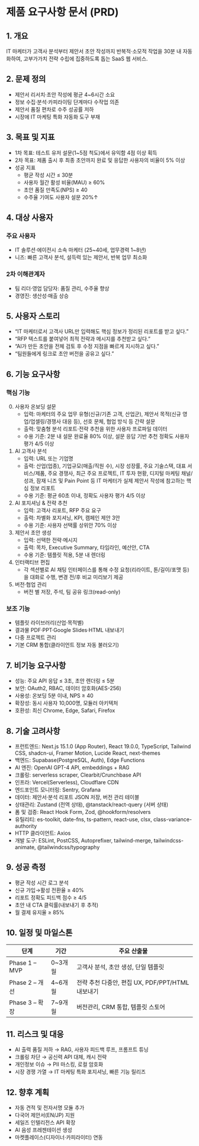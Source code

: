 # 제품 요구사항 문서 (PRD)

## 1. 개요

IT 마케터가 고객사 분석부터 제안서 초안 작성까지 반복적·소모적 작업을 30분 내 자동화하여, 고부가가치 전략 수립에 집중하도록 돕는 SaaS 웹 서비스.

## 2. 문제 정의

- 제안서 리서치·초안 작성에 평균 4~6시간 소요
- 정보 수집·분석·카피라이팅 단계마다 수작업 의존
- 제안서 품질 편차로 수주 성공률 저하
- 시장에 IT 마케팅 특화 자동화 도구 부재

## 3. 목표 및 지표

- 1차 목표: 테스트 유저 설문(1~5점 척도)에서 유익함 4점 이상 획득
- 2차 목표: 제품 출시 후 최종 초안까지 완료 및 응답한 사용자의 비율이 5% 이상
- 성공 지표
  - 평균 작성 시간 ≤ 30분
  - 사용자 월간 활성 비율(MAU) ≥ 60%
  - 초안 품질 만족도(NPS) ≥ 40
  - 수주율 기여도 사용자 설문 20%↑

## 4. 대상 사용자

### 주요 사용자

- IT 솔루션·에이전시 소속 마케터 (25~40세, 업무경력 1~8년)
- 니즈: 빠른 고객사 분석, 설득력 있는 제안서, 반복 업무 최소화

### 2차 이해관계자

- 팀 리더·영업 담당자: 품질 관리, 수주율 향상
- 경영진: 생산성·매출 상승

## 5. 사용자 스토리

- “IT 마케터로서 고객사 URL만 입력해도 핵심 정보가 정리된 리포트를 받고 싶다.”
- “RFP 텍스트를 붙여넣어 최적 전략과 메시지를 추천받고 싶다.”
- “AI가 만든 초안을 전체 검토 후 수정 지점을 빠르게 지시하고 싶다.”
- “팀원들에게 링크로 초안 버전을 공유고 싶다.”

## 6. 기능 요구사항

### 핵심 기능

0. 사용자 온보딩 설문
   - 입력: 마케터의 주요 업무 유형(신규/기존 고객, 산업군), 제안서 목적(신규 영업/업셀링/경쟁사 대응 등), 선호 문체, 협업 방식 등 간략 설문
   - 출력: 맞춤형 분석 리포트·전략 추천을 위한 사용자 프로파일 데이터
   - 수용 기준: 2분 내 설문 완료율 80% 이상, 설문 응답 기반 추천 정확도 사용자 평가 4/5 이상
1. AI 고객사 분석
   - 입력: URL 또는 기업명
   - 출력: 산업(업종), 기업규모(매출/직원 수), 시장 성장률, 주요 기술스택, 대표 서비스/제품, 주요 경쟁사, 최근 주요 프로젝트, IT 투자 현황, 디지털 마케팅 채널/성과, 잠재 니즈 및 Pain Point 등 IT 마케터가 실제 제안서 작성에 참고하는 핵심 정보 리포트
   - 수용 기준: 평균 60초 이내, 정확도 사용자 평가 4/5 이상
2. AI 포지셔닝 & 전략 추천
   - 입력: 고객사 리포트, RFP 주요 요구
   - 출력: 차별화 포지셔닝, KPI, 캠페인 제안 3안
   - 수용 기준: 사용자 선택률 상위안 70% 이상
3. 제안서 초안 생성
   - 입력: 선택한 전략·메시지
   - 출력: 목차, Executive Summary, 타임라인, 예산안, CTA
   - 수용 기준: 템플릿 적용, 5분 내 렌더링
4. 인터랙티브 편집
   - 각 섹션별로 AI 채팅 인터페이스를 통해 수정 요청(리라이트, 톤/길이/포맷 등)을 대화로 수행, 변경 전/후 비교 미리보기 제공
5. 버전·협업 관리
   - 버전 별 저장, 주석, 팀 공유 링크(read-only)

### 보조 기능

- 템플릿 라이브러리(산업·목적별)
- 결과물 PDF·PPT·Google Slides·HTML 내보내기
- 다중 프로젝트 관리
- 기본 CRM 통합(클라이언트 정보 자동 불러오기)

## 7. 비기능 요구사항

- 성능: 주요 API 응답 ≤ 3초, 초안 렌더링 ≤ 5분
- 보안: OAuth2, RBAC, 데이터 암호화(AES-256)
- 사용성: 온보딩 5분 이내, NPS ≥ 40
- 확장성: 동시 사용자 10,000명, 모듈러 아키텍처
- 호환성: 최신 Chrome, Edge, Safari, Firefox

## 8. 기술 고려사항

- 프런트엔드: Next.js 15.1.0 (App Router), React 19.0.0, TypeScript, Tailwind CSS, shadcn-ui, Framer Motion, Lucide React, next-themes
- 백엔드: Supabase(PostgreSQL, Auth), Edge Functions
- AI 엔진: OpenAI GPT-4 API, embeddings + RAG
- 크롤링: serverless scraper, Clearbit/Crunchbase API
- 인프라: Vercel(Serverless), Cloudflare CDN
- 엔드포인트 모니터링: Sentry, Grafana
- 데이터: 제안서·분석 리포트 JSON 저장, 버전 관리 테이블
- 상태관리: Zustand (전역 상태), @tanstack/react-query (서버 상태)
- 폼 및 검증: React Hook Form, Zod, @hookform/resolvers
- 유틸리티: es-toolkit, date-fns, ts-pattern, react-use, clsx, class-variance-authority
- HTTP 클라이언트: Axios
- 개발 도구: ESLint, PostCSS, Autoprefixer, tailwind-merge, tailwindcss-animate, @tailwindcss/typography

## 9. 성공 측정

- 평균 작성 시간 로그 분석
- 신규 가입→활성 전환율 ≥ 40%
- 리포트 정확도 피드백 점수 ≥ 4/5
- 초안 내 CTA 클릭률(내보내기 후 추적)
- 월 결제 유지율 ≥ 85%

## 10. 일정 및 마일스톤

| 단계           | 기간    | 주요 산출물                                      |
| -------------- | ------- | ------------------------------------------------ |
| Phase 1 – MVP  | 0~3개월 | 고객사 분석, 초안 생성, 단일 템플릿              |
| Phase 2 – 개선 | 4~6개월 | 전략 추천 다중안, 편집 UX, PDF/PPT/HTML 내보내기 |
| Phase 3 – 확장 | 7~9개월 | 버전관리, CRM 통합, 템플릿 스토어                |

## 11. 리스크 및 대응

- AI 출력 품질 저하 → RAG, 사용자 피드백 루프, 프롬프트 튜닝
- 크롤링 차단 → 공신력 API 대체, 캐시 전략
- 개인정보 이슈 → PII 마스킹, 로컬 암호화
- 시장 경쟁 가열 → IT 마케팅 특화 포지셔닝, 빠른 기능 릴리즈

## 12. 향후 계획

- 자동 견적 및 전자서명 모듈 추가
- 다국어 제안서(EN/JP) 지원
- 세일즈 인텔리전스 API 확장
- AI 음성 프레젠테이션 생성
- 마켓플레이스(디자이너·카피라이터) 연동

